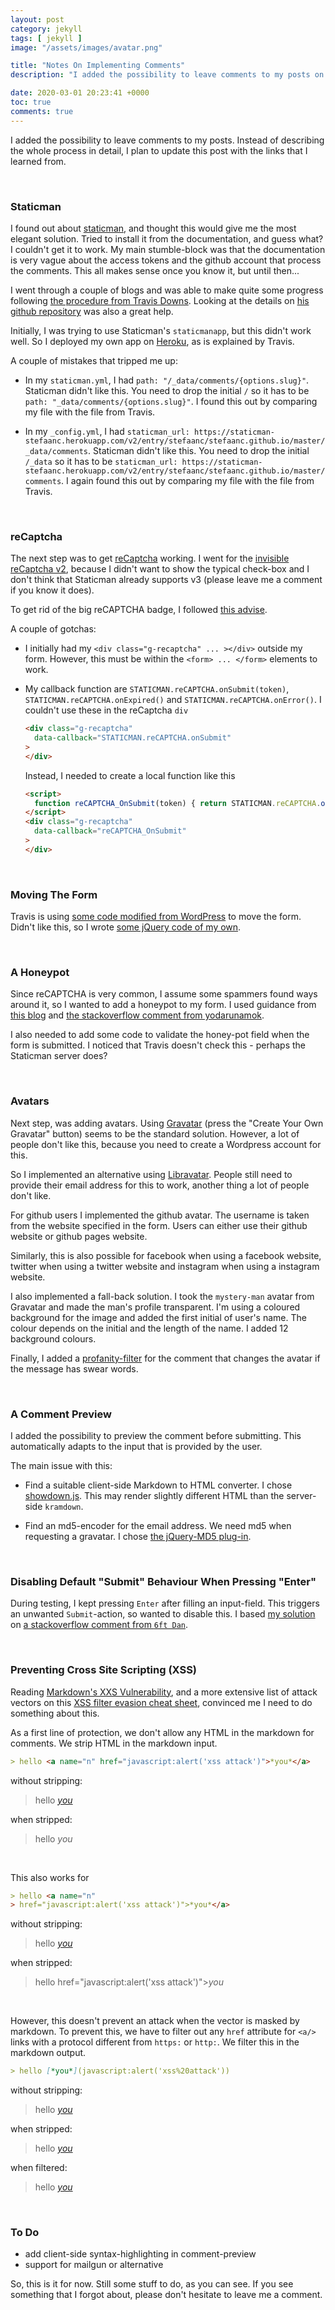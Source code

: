 ```yaml
---
layout: post
category: jekyll
tags: [ jekyll ]
image: "/assets/images/avatar.png"

title: "Notes On Implementing Comments"
description: "I added the possibility to leave comments to my posts on my jekyll site on Github Pages using Staticman.  In this post I explain what I did and where I got my information from, and I provide some notes and gotchas based on my experience."

date: 2020-03-01 20:23:41 +0000
toc: true
comments: true
---
```


I added the possibility to leave comments to my posts.  Instead of describing the whole process in detail, I plan to update this post with the links that I learned from.

<br>

### Staticman

I found out about [staticman](https://staticman.net/docs/), and thought this would give me the most elegant solution.  Tried to install it from the documentation, and guess what?  I couldn't get it to work.  My main stumble-block was that the  documentation is very vague about the access tokens and the github account that process the comments.  This all makes sense once you know it, but until then...  

I went through a couple of blogs and was able to make quite some progress following [the procedure from Travis Downs](https://travisdowns.github.io/blog/2020/02/05/now-with-comments.html).  Looking at the details on [his github repository](https://github.com/travisdowns/travisdowns.github.io) was also a great help.  

Initially, I was trying to use Staticman's `staticmanapp`, but this didn't work well.  So I deployed my own app on [Heroku](https://signup.heroku.com/), as is explained by Travis.

A couple of mistakes that tripped me up:

- In my `staticman.yml`, I had `path: "/_data/comments/{options.slug}"`.  Staticman didn't like this.  You need to drop the initial `/` so it has to be `path: "_data/comments/{options.slug}"`.  I found this out by comparing my file with the file from Travis.

- In my `_config.yml`, I had `staticman_url: https://staticman-stefaanc.herokuapp.com/v2/entry/stefaanc/stefaanc.github.io/master/_data/comments`.    Staticman didn't like this.  You need to drop the initial `/_data` so it has to be `staticman_url: https://staticman-stefaanc.herokuapp.com/v2/entry/stefaanc/stefaanc.github.io/master/comments`.  I again found this out by comparing my file with the file from Travis.

<br>

### reCaptcha

The next step was to get [reCaptcha](https://www.google.com/recaptcha/) working.  I went for the [invisible reCaptcha v2](https://developers.google.com/recaptcha/docs/invisible), because I didn't want to show the typical check-box and I don't think that Staticman already supports v3 (please leave me a comment if you know it does).

To get rid of the big reCAPTCHA badge, I followed [this advise](https://developers.google.com/recaptcha/docs/faq#id-like-to-hide-the-recaptcha-badge.-what-is-allowed).

A couple of gotchas:

- I initially had my `<div class="g-recaptcha" ... ></div>` outside my form.  However, this must be within the `<form> ... </form>` elements to work.

- My callback function are `STATICMAN.reCAPTCHA.onSubmit(token)`, `STATICMAN.reCAPTCHA.onExpired()` and `STATICMAN.reCAPTCHA.onError()`.  I couldn't use these in the reCaptcha `div`

  ```html
  <div class="g-recaptcha" 
    data-callback="STATICMAN.reCAPTCHA.onSubmit"
  >
  </div>
  ```

  Instead, I needed to create a local function like this

  ```html
  <script>
    function reCAPTCHA_OnSubmit(token) { return STATICMAN.reCAPTCHA.onSubmit(token) };
  </script>
  <div class="g-recaptcha" 
    data-callback="reCAPTCHA_OnSubmit"
  >
  </div>
  ```

<br>

### Moving The Form

Travis is using [some code modified from WordPress](https://github.com/travisdowns/travisdowns.github.io/blob/master/assets/main.js#L53) to move the form.  Didn't like this, so I wrote [some jQuery code of my own](https://github.com/stefaanc/stefaanc.github.io/blob/master/assets/staticman.js#L208).

<br>

### A Honeypot

Since reCAPTCHA is very common, I assume some spammers found ways around it, so I wanted to add a honeypot to my form.  I used guidance from [this blog](https://dev.to/felipperegazio/how-to-create-a-simple-honeypot-to-protect-your-web-forms-from-spammers--25n8) and [the stackoverflow comment from yodarunamok](https://stackoverflow.com/questions/36227376/better-honeypot-implementation-form-anti-spam).  

I also needed to add some code to validate the honey-pot field when the form is submitted.  I noticed that Travis doesn't check this - perhaps the Staticman server does? 

<br>

### Avatars

Next step, was adding avatars.  Using [Gravatar](http://en.gravatar.com/) (press the "Create Your Own Gravatar" button) seems to be the standard solution.  However, a lot of people don't like this, because you need to create a Wordpress account for this.  

So I implemented an alternative using [Libravatar](https://www.libravatar.org/).  People still need to provide their email address for this to work, another thing a lot of people don't like.

For github users I implemented the github avatar.  The username is taken from the website specified in the form.  Users can either use their github website or github pages website.

Similarly, this is also possible for facebook when using a facebook website, twitter when using a twitter website and instagram when using a instagram website.

I also implemented a fall-back solution.  I took the `mystery-man` avatar from Gravatar and made the man's profile transparent.  I'm using a coloured background for the image and added the first initial of user's name.  The colour depends on the initial and the length of the name.  I added 12 background colours.

Finally, I added a [profanity-filter](https://github.com/ChaseFlorell/jQuery.ProfanityFilter) for the comment that changes the avatar if the message has swear words.

<br>

### A Comment Preview

I added the possibility to preview the comment before submitting.  This automatically adapts to the input that is provided by the user.  

The main issue with this:

- Find a suitable client-side Markdown to HTML converter.  I chose [showdown.js](https://github.com/showdownjs/showdown).  This may render slightly different HTML than the server-side `kramdown`.

- Find an md5-encoder for the email address.  We need md5 when requesting a gravatar.  I chose [the jQuery-MD5 plug-in](https://github.com/placemarker/jQuery-MD5).

<br>

### Disabling Default "Submit" Behaviour When Pressing "Enter"

During testing, I kept pressing `Enter` after filling an input-field.  This triggers an unwanted `Submit`-action, so wanted to disable this.  I based [my solution](https://github.com/stefaanc/stefaanc.github.io/blob/master/assets/staticman.js#L493) on [a stackoverflow comment from `6ft Dan`](https://stackoverflow.com/questions/1009808/enter-key-press-behaves-like-a-tab-in-javascript).

<br>

### Preventing Cross Site Scripting (XSS)

Reading [Markdown's XXS Vulnerability](https://github.com/showdownjs/showdown/wiki/Markdown's-XSS-Vulnerability-%28and-how-to-mitigate-it%29), and a more extensive list of attack vectors on this [XSS filter evasion cheat sheet](https://owasp.org/www-community/xss-filter-evasion-cheatsheet), convinced me I need to do something about this.

As a first line of protection, we don't allow any HTML in the markdown for comments.  We strip HTML in the markdown input.

```markdown
> hello <a name="n" href="javascript:alert('xss attack')">*you*</a>
```

without stripping:

> hello <a name="n" href="javascript:alert('xss attack')">*you*</a>

when stripped:

> hello *you*

<br>

This also works for 

```markdown
> hello <a name="n" 
> href="javascript:alert('xss attack')">*you*</a>
```

without stripping:

> hello <a name="n" 
> href="javascript:alert('xss attack')">*you*</a>

when stripped:

> hello href="javascript:alert('xss attack')">*you*

<br>

However, this doesn't prevent an attack when the vector is masked by markdown.  To prevent this, we have to filter out any `href` attribute for `<a/>` links with a protocol different from `https:` or `http:`.  We filter this in the markdown output.

```markdown
> hello [*you*](javascript:alert('xss%20attack'))
```

without stripping:

> hello [*you*](javascript:alert('xss%20attack'))

when stripped:

> hello [*you*](javascript:alert('xss%20attack'))

when filtered:

> hello [*you*](#0)
 
<br> 

### To Do

- add client-side syntax-highlighting in comment-preview
- support for mailgun or alternative

So, this is it for now.  Still some stuff to do, as you can see.
If you see something that I forgot about, please don't hesitate to leave me a comment.
